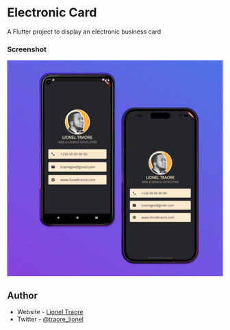# Electronic Card

A Flutter project to display an electronic business card

### Screenshot

![](./screenshot.png)

## Author

- Website - [Lionel Traore](https://lioneltraore.com)
- Twitter - [@traore_lionel](https://www.twitter.com/traore_lionel)